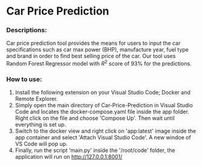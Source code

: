 # Car Price Prediction

### Descriptions:

Car price prediction tool provides the means for users to input the car specifications such as car max power (BHP), manufacture year, fuel type and brand in order to find best selling price of the car. Our tool uses Random Forest Regressor model with $R^2$ score of 93% for the predictions.

 ### How to use:

 1. Install the following extension on your Visual Studio Code; Docker and Remote Explorer.
 2. Simply open the main directory of Car-Price-Prediction in Visual Studio Code and locates the docker-compose.yaml file inside the app folder. Right click on the file and choose 'Compose Up'. Then wait until everything is set up.
 3. Switch to the docker view and right click on 'app:latest' image inside the app container and select 'Attach Visual Studio Code'. A new windoe of VS Code will pop up.
 4. Finally, run the script 'main.py' inside the '/root/code' folder, the application will run on http://127.0.0.1:8001/
